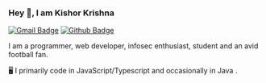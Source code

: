 

### Hey 👋, I am Kishor Krishna
[![Gmail Badge](https://img.shields.io/badge/-kishorkrishnak2004@gmail.com-c14438?style=flat&logo=Gmail&logoColor=white&link=mailto:kishorkrishnak2004@gmail.com)](mailto:kishorkrishnak2004@gmail.com) [![Github Badge](https://img.shields.io/badge/-ExoticFormula-grey?style=flat&logo=github&logoColor=white&link=https://github.com/ExoticFormula/)](https://www.github.com/ExoticFormula/) 

I am a programmer, web developer, infosec enthusiast, student and an avid football fan.

🖥️ I primarily code in JavaScript/Typescript and occasionally in Java .



